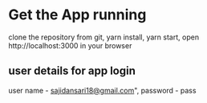 # Get the App running

clone the repository from git,
yarn install,
yarn start,
open http://localhost:3000 in your browser

## user details for app login

user name - sajidansari18@gmail.com",
password - pass

